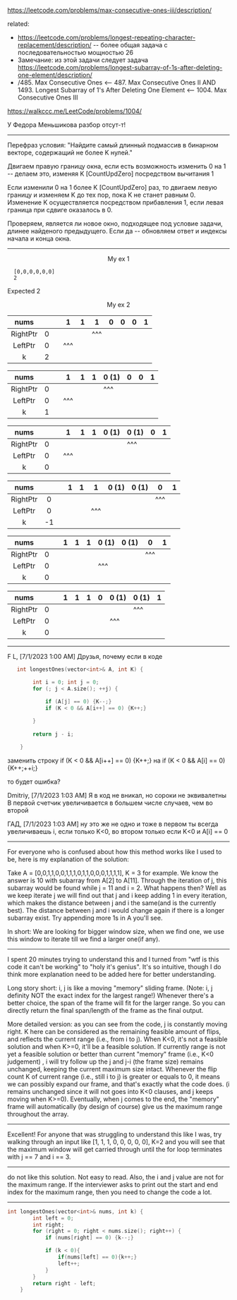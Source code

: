 https://leetcode.com/problems/max-consecutive-ones-iii/description/

related: 
- https://leetcode.com/problems/longest-repeating-character-replacement/description/ -- более общая задача с последовательностью мощностью 26
- Замечание: из этой задачи следует задача https://leetcode.com/problems/longest-subarray-of-1s-after-deleting-one-element/description/
- /485. Max Consecutive Ones <-- 487. Max Consecutive Ones II AND 1493. Longest Subarray of 1's After Deleting One Element <-- 1004. Max Consecutive Ones III

https://walkccc.me/LeetCode/problems/1004/

У Федора Меньшикова разбор отсут-т!

__________________________________________


Перефраз условия: "Найдите самый длинный подмассив в бинарном векторе, содержащий не более K нулей."

Двигаем правую границу окна, если есть возможность изменить 0 на 1 -- делаем это, изменяя K [CountUpdZero] посредством вычитания 1

Если изменили 0 на 1 более K [CountUpdZero] раз, то двигаем левую границу и изменяем K до тех пор, пока K не станет равным 0. Изменение K осуществляется посредством прибавления 1, если левая граница при сдвиге оказалось в 0.

Проверяем, является ли новое окно, подходящее под условие задачи, длинее найденого предыдущего. Если да -- обновляем ответ и индексы начала и конца окна.

__________________________________________

<p align="center">My ex 1</p>

      [0,0,0,0,0,0]
      2
Expected 2


<p align="center">My ex 2</p>

|   nums   	|   	|   	|  1  	| 1 	| 1   	| 0  	| 0 	| 0 	| 1 	|
|:--------:	|:-:	|:-:	|:---:	|---	|-----	|----	|---	|---	|---	|
| RightPtr 	| 0 	|   	|     	|   	| ^^^ 	|    	|   	|   	|   	|
|  LeftPtr 	| 0 	|   	| ^^^ 	|   	|     	|    	|   	|   	|   	|
|     k    	| 2 	|   	|     	|   	|     	|    	|   	|   	|   	|

|   nums   	|   	|   	|  1  	| 1 	| 1 	| 0 (1)  	| 0  	| 0  	| 1 	|
|:--------:	|:-:	|:-:	|:---:	|---	|---	|--------	|----	|----	|---	|
| RightPtr 	| 0 	|   	|     	|   	|   	| ^^^    	|    	|    	|   	|
|  LeftPtr 	| 0 	|   	| ^^^ 	|   	|   	|        	|    	|    	|   	|
|     k    	| 1 	|   	|          	|   	|   	|        	|   	|  	|  	|

|   nums   	|   	|   	|  1  	| 1 	| 1 	| 0 (1)  	| 0 (1) 	| 0  	| 1 	|
|:--------:	|:-:	|:-:	|:---:	|---	|---	|--------	|-------	|----	|---	|
| RightPtr 	| 0 	|   	|     	|   	|   	|        	| ^^^   	|    	|   	|
|  LeftPtr 	| 0 	|   	| ^^^ 	|   	|   	|        	|       	|    	|   	|
|     k    	| 0 	|   	|     	|   	|   	|        	|       	|  	|  	|

|   nums   	|   	|   	| 1 	| 1 	| 1   	| 0 (1)  	| 0 (1)  	| 0   	| 1 	|
|:--------:	|:-:	|:-:	|:-:	|---	|-----	|--------	|--------	|-----	|---	|
| RightPtr 	| 0 	|   	|   	|   	|     	|        	|        	| ^^^ 	|   	|
|  LeftPtr 	| 0 	|   	|   	|   	| ^^^ 	|        	|        	|     	|   	|
|     k    	| -1 	|   	|  	|  	|          	|       	|       	|         	|   	|

|   nums   	|   	|   	| 1 	| 1 	| 1 	| 0 (1)  	| 0 (1)  	| 0   	| 1 	|
|:--------:	|:-:	|:-:	|:-:	|---	|---	|--------	|--------	|-----	|---	|
| RightPtr 	| 0 	|   	|   	|   	|   	|        	|        	| ^^^ 	|   	|
|  LeftPtr 	| 0 	|   	|   	|   	|   	| ^^^    	|        	|     	|   	|
|     k    	| 0 	|   	|   	|   	|   	|       	|       	|          	|   	|

|   nums   	|   	|   	| 1 	| 1 	| 1 	| 0   	| 0 (1)  	| 0 (1) 	| 1 	|
|:--------:	|:-:	|:-:	|:-:	|---	|---	|-----	|--------	|-------	|---	|
| RightPtr 	| 0 	|   	|   	|   	|   	|     	|        	| ^^^   	|   	|
|  LeftPtr 	| 0 	|   	|   	|   	|   	|     	| ^^^    	|       	|   	|
|     k    	| 0 	|   	|   	|   	|   	|     	|       	|      	|   	|

__________________________________________


F L, [7/1/2023 1:00 AM]
Друзья, почему если в коде

```objectivec
   int longestOnes(vector<int>& A, int K) {

        int i = 0; int j = 0;
        for (; j < A.size(); ++j) {

            if (A[j] == 0) {K--;}
            if (K < 0 && A[i++] == 0) {K++;}
            
        }
        
        return j - i;

    }
```

заменить строку 
if (K < 0 && A[i++] == 0) {K++;} 
на 
if (K < 0 && A[i] == 0) {K++;++i;}

то будет ошибка?

Dmitriy, [7/1/2023 1:03 AM]
Я в код не вникал, но сороки не эквивалетны
В первой счетчик увеличивается в большем числе случаев, чем во второй

ГАД, [7/1/2023 1:03 AM]
ну это же не одно и тоже
в первом ты всегда увеличиваешь i, если только K<0, во втором только если K<0 и A[i] == 0

__________________________________________


For everyone who is confused about how this method works like I used to be, here is my explanation of the solution:

Take A = [0,0,1,1,0,0,1,1,1,0,1,1,0,0,0,1,1,1,1], K = 3 for example.
We know the answer is 10 with subarray from A[2] to A[11].
Through the iteration of j, this subarray would be found while j = 11 and i = 2.
What happens then?
Well as we keep iterate j we will find out that j and i keep adding 1 in every iteration, which makes the distance between j and i the same(and is the currently best).
The distance between j and i would change again if there is a longer subarray exist.
Try appending more 1s in A you'll see.

In short:
We are looking for bigger window size, when we find one, we use this window to iterate till we find a larger one(if any).

__________________________________________


I spent 20 minutes trying to understand this and I turned from "wtf is this code it can't be working" to "holy it's genius". It's so intuitive, though I do think more explanation need to be added here for better understanding.

Long story short: i, j is like a moving "memory" sliding frame. (Note: i, j definity NOT the exact index for the largest range!) Whenever there's a better choice, the span of the frame will fit for the larger range. So you can directly return the final span/length of the frame as the final output.

More detailed version: as you can see from the code, j is constantly moving right. K here can be considered as the remaining feasible amount of flips, and reflects the current range (i.e., from i to j). When K<0, it's not a feasible solution and when K>=0, it'll be a feasible solution. If currently range is not yet a feasible solution or better than current "memory" frame (i.e., K<0 judgement) , i will try follow up the j and j-i (the frame size) remains unchanged, keeping the current maximum size intact. Whenever the flip count K of current range (i.e., still i to j) is greater or equals to 0, it means we can possibly expand our frame, and that's exactly what the code does. (i remains unchanged since it will not goes into K<0 clauses, and j keeps moving when K>=0). Eventually, when j comes to the end, the "memory" frame will automatically (by design of course) give us the maximum range throughout the array.


__________________________________________


Excellent! For anyone that was struggling to understand this like I was, try walking through an input like [1, 1, 1, 0, 0, 0, 0, 0], K=2 and you will see that the maximum window will get carried through until the for loop terminates with j == 7 and i == 3.


__________________________________________


do not like this solution. Not easy to read. Also, the i and j value are not for the maximum range. If the interviewer asks to print out the start and end index for the maximum range, then you need to change the code a lot.


__________________________________________

```objectivec
int longestOnes(vector<int>& nums, int k) {
        int left = 0;
        int right;
        for (right = 0; right < nums.size(); right++) {
            if (nums[right] == 0) {k--;}

            if (k < 0){
                if(nums[left] == 0){k++;}
                left++;
            }
        }
        return right - left;
    }
```
